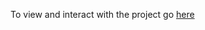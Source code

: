 To view and interact with the project go [here](https://colab.research.google.com/github/stavis1/GST_colloquium/blob/main/GST_colloquium.ipynb)
